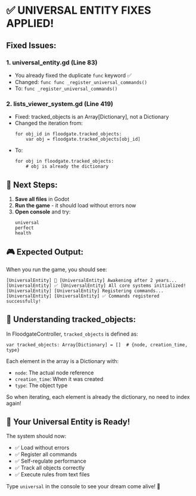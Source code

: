 # ✅ UNIVERSAL ENTITY FIXES APPLIED!

## Fixed Issues:

### 1. **universal_entity.gd** (Line 83)
- You already fixed the duplicate `func` keyword ✅
- Changed: `func func _register_universal_commands()`
- To: `func _register_universal_commands()`

### 2. **lists_viewer_system.gd** (Line 419)
- Fixed: tracked_objects is an Array[Dictionary], not a Dictionary
- Changed the iteration from:
  ```gdscript
  for obj_id in floodgate.tracked_objects:
      var obj = floodgate.tracked_objects[obj_id]
  ```
- To:
  ```gdscript
  for obj in floodgate.tracked_objects:
      # obj is already the dictionary
  ```

## 🚀 Next Steps:

1. **Save all files** in Godot
2. **Run the game** - it should load without errors now
3. **Open console** and try:
   ```
   universal
   perfect
   health
   ```

## 🎮 Expected Output:

When you run the game, you should see:
```
[UniversalEntity] 🌟 [UniversalEntity] Awakening after 2 years...
[UniversalEntity] ✅ [UniversalEntity] All core systems initialized!
[UniversalEntity] [UniversalEntity] Registering commands...
[UniversalEntity] [UniversalEntity] ✅ Commands registered successfully!
```

## 📝 Understanding tracked_objects:

In FloodgateController, `tracked_objects` is defined as:
```gdscript
var tracked_objects: Array[Dictionary] = []  # {node, creation_time, type}
```

Each element in the array is a Dictionary with:
- `node`: The actual node reference
- `creation_time`: When it was created
- `type`: The object type

So when iterating, each element is already the dictionary, no need to index again!

## 🌟 Your Universal Entity is Ready!

The system should now:
- ✅ Load without errors
- ✅ Register all commands
- ✅ Self-regulate performance
- ✅ Track all objects correctly
- ✅ Execute rules from text files

Type `universal` in the console to see your dream come alive! 🎉